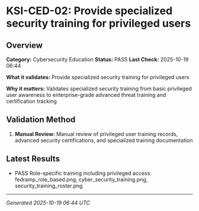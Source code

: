# KSI-CED-02: Provide specialized security training for privileged users

## Overview

**Category:** Cybersecurity Education
**Status:** PASS
**Last Check:** 2025-10-19 06:44

**What it validates:** Provide specialized security training for privileged users

**Why it matters:** Validates specialized security training from basic privileged user awareness to enterprise-grade advanced threat training and certification tracking

## Validation Method

1. **Manual Review:** Manual review of privileged user training records, advanced security certifications, and specialized training documentation

## Latest Results

- PASS Role-specific training including privileged access: fedramp_role_based.png, cyber_security_training.png, security_training_roster.png

---
*Generated 2025-10-19 06:44 UTC*